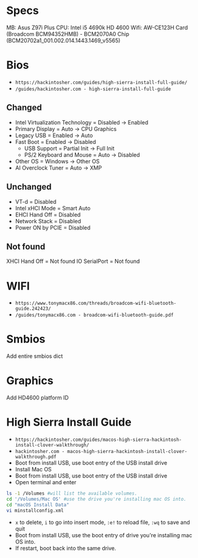 # Specs
MB: Asus Z97i Plus
CPU: Intel i5 4690k HD 4600
Wifi: AW-CE123H Card (Broadcom BCM94352HMB) - BCM2070A0 Chip (BCM20702a1_001.002.014.1443.1469_v5565)

# Bios
- `https://hackintosher.com/guides/high-sierra-install-full-guide/`
- `/guides/hackintosher.com - high-sierra-install-full-guide`

## Changed
- Intel Virtualization Technology = Disabled -> Enabled
- Primary Display = Auto -> CPU Graphics
- Legacy USB = Enabled -> Auto
- Fast Boot = Enabled -> Disabled
  - USB Support = Partial Init -> Full Init
  - PS/2 Keyboard and Mouse = Auto -> Disabled
- Other OS = Windows -> Other OS
- AI Overclock Tuner = Auto -> XMP

## Unchanged
- VT-d = Disabled
- Intel xHCI Mode = Smart Auto
- EHCI Hand Off = Disabled
- Network Stack = Disabled
- Power ON by PCIE = Disabled

## Not found
XHCI Hand Off = Not found
IO SerialPort = Not found

# WIFI 
- `https://www.tonymacx86.com/threads/broadcom-wifi-bluetooth-guide.242423/`
- `/guides/tonymacx86.com - broadcom-wifi-bluetooth-guide.pdf`

# Smbios
Add entire smbios dict

# Graphics
Add HD4600 platform ID

# High Sierra Install Guide
- `https://hackintosher.com/guides/macos-high-sierra-hackintosh-install-clover-walkthrough/`
- `hackintosher.com - macos-high-sierra-hackintosh-install-clover-walkthrough.pdf`
- Boot from install USB, use boot entry of the USB install drive
- Install Mac OS
- Boot from install USB, use boot entry of the USB install drive
- Open terminal and enter 
```bash
ls -1 /Volumes #will list the available volumes.
cd '/Volumes/Mac OS' #use the drive you're installing mac OS into.
cd "macOS Install Data"
vi minstallconfig.xml
```
- `x` to delete, `i` to go into insert mode, `:e!` to reload file, `:wq` to save and quit
- Boot from install USB, use the boot entry of drive you're installing mac OS into.
- If restart, boot back into the same drive.